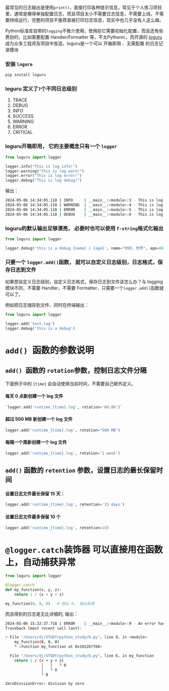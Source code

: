 最常见的日志输出是使用` print() `，直接打印各种提示信息，常见于个人练习项目里，通常是懒得单独配置日志，而且项目太小不需要日志信息，不需要上线，不需要持续运行，完整的项目不推荐直接打印日志信息，现实中也几乎没有人这么做。


Python标准库自带的`logging`不推介使用，使用前它需要初始化配置，而且还有些费劲的，比如需要配置 Handler/Formatter 等，不太Pythonic，而开源的 [loguru](https://github.com/Delgan/loguru)成为众多工程师及项目中首选，loguru是一个可以 开箱即用 、无需配置 的日志记录模块

### 安装 `logure` 
```bash
pip install loguru
```

### loguru 定义了`7`个不同日志级别
1. TRACE
2. DEBUG
3. INFO
4. SUCCESS
5. WARNING
6. ERROR
7. CRITICAL


### loguru开箱即用， 它的主要概念只有一个 `logger`
```python
from loguru import logger

logger.info("This is log info!")
logger.warning("This is log warn!")
logger.error("This is log error!")
logger.debug("This is log debug!")
```
输出：
```bash
2024-05-06 14:34:05.118 | INFO     | __main__:<module>:3 - This is log info!
2024-05-06 14:34:05.118 | WARNING  | __main__:<module>:4 - This is log warn!
2024-05-06 14:34:05.118 | ERROR    | __main__:<module>:5 - This is log error!
2024-05-06 14:34:05.118 | DEBUG    | __main__:<module>:6 - This is log debug!
```
### loguru的默认输出足够漂亮， 必要时也可以使用 `f-string`格式化输出
```python
from loguru import logger

logger.debug('this is a debug {name} | {age}', name="你好，世界", age=88)
```


### 只要一个 `logger.add()`函数， 就可以自定义日志级别，日志格式，保存日志到文件

如果想自定义日志级别，自定义日志格式，保存日志到文件该怎么办？与 logging 模块不同，不需要 Handler，不需要 Formatter，只需要一个`logger.add()`函数就可以了。

例如把日志储存到文件、同时在终端输出：
```python
from loguru import logger

logger.add('test.log')
logger.debug('this is a debug')
```



# `add() `函数的参数说明


## `add() `函数的 `rotation`参数，控制日志文件分隔
下面例子中的 `{time}` 会自动使用当前时间，不需要自己额外定义。
#### 每天 0 点新创建一个 log 文件  
```python
`logger.add('runtime_{time}.log', rotation='00:00')`
```

#### 超过 500 MB 新创建一个 log 文件  
```python
logger.add('runtime_{time}.log', rotation="500 MB")
```

#### 每隔一个周新创建一个 log 文件
```python
logger.add('runtime_{time}.log', rotation='1 week')
```
## `add()` 函数的 `retention` 参数，设置日志的最长保留时间
#### 设置日志文件最长保留 15 天： 
```python
logger.add('runtime_{time}.log', retention='15 days')
```

#### 设置日志文件最多保留 10 个
```python
logger.add('runtime_{time}.log', retention=10)
```


# `@logger.catch`装饰器 可以直接用在函数上，自动捕获异常

```python
from loguru import logger

@logger.catch
def my_function(x, y, z):
    return 1 / (x + y + z)

my_function(0, 0, 0)   # 除以 0， 抛出异常
```
而且得到的日志是无比详细的, 输出：
```bash
2024-05-06 15:32:37.718 | ERROR    | __main__:<module>:9 - An error has been caught in function '<module>', process 'MainProcess' (75792), thread 'MainThread' (7990169600):
Traceback (most recent call last):

> File "/Users/dj/STUDY/python_study/b.py", line 9, in <module>
    my_function(0, 0, 0)
    └ <function my_function at 0x101267f60>

  File "/Users/dj/STUDY/python_study/b.py", line 6, in my_function
    return 1 / (x + y + z)
                │   │   └ 0
                │   └ 0
                └ 0

ZeroDivisionError: division by zero
```



